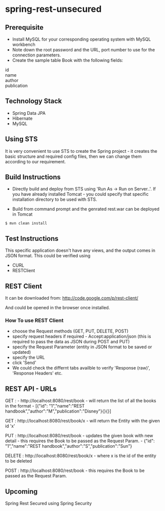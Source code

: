 # spring-rest-unsecured

## Prerequisite

- Install MySQL for your corresponding operating system with MySQL workbench
- Note down the root password and the URL, port number to use for the connection parameters.
- Create the sample table Book with the following fields:

id <br/>
name <br/>
author <br/>
publication <br/>


## Technology Stack


- Spring Data JPA
- Hibernate
- MySQL


## Using STS

It is very convenient to use STS to create the Spring project - it creates the basic structure and required config files, then 
we can change them according to our requirement.


## Build Instructions

- Directly build and deploy from STS using 'Run As -> Run on Server..'. If you have already installed Tomcat - you could specify that specific installation directory to be used with STS.

- Build from command prompt and the genrated rest.war can be deployed in Tomcat <br/>

`$ mvn clean install` <br/>


## Test Instructions

This specific application doesn't have any views, and the output comes in JSON format. This could be verified using

- CURL
- RESTClient


## REST Client

It can be downloaded from: http://code.google.com/p/rest-client/

And could be opened in the browser once installed. 

### How To use REST Client

- choose the Request methods (GET, PUT, DELETE, POST)
- specify request headers if required - Accept:application/json (this is required to pass the data as JSON during POST and PUT)
- specify the Request Parameter (entity in JSON format to be saved or updated)
- specify the URL 
- click 'Send'
- We could check the differnt tabs availble to verify 'Response (raw)', 'Response Headers' etc. 

## REST API - URLs

GET : - http://localhost:8080/rest/book - will return the list of all the books in the format - [{"id": "1","name":"REST handbook","author":"M","publication":"Disney"}{}{}]

GET : http://localhost:8080/rest/book/x - will return the Entity with the given id 'x'

PUT : http://localhost:8080/rest/book - updates the given book with new detail - this requires the Book to be passed as the Request Param. - 
{"id": "1","name":"REST handbook","author":"S","publication":"Sun"}

DELETE : http://localhost:8080/rest/book/x - where x is the id of the entity to be deleted

POST : http://localhost:8080/rest/book - this requires the Book to be passed as the Request Param.


## Upcoming

Spring Rest Secured using Spring Security






